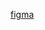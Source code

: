 [figma](https://www.figma.com/design/CDP0OR1Wz375i7KcrckNeE/Material-Design-Icons-Light-(Community)?node-id=0-1&t=0pih03EQfrHNZxvP-1)